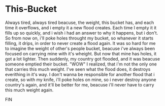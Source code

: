 # This-Bucket

Always tired, always tired beacuse, the weight,
this bucket has, and each time it overflows, and i empty it
a new flood creates.
Each time I empty it it fills up so quickly, and
i wish i had an answer to why it happens, but i don't.
So from now on, i'll poke holes throught my bucket,
so whanever it starts filling, it drips, in order to
never create a flood again.
It was so hard for me to imagine the weight of other's
people bucket, beacuse i've always been focused on carrying
mine with it's wheight.
But now that mine has holes, it got a lot lighter.
Then suddenly, my country got flooded, and it was
beacuse someone emptied their bucket.
"WOW"
I realized, that i'm not the only one that carries this much
weight.
I've seen what the flood does, it destroys everithing in it's way.
I don't wanna be responsible for another flood that i create,
so with my knife, i'll poke holes on mine, so i never destroy
anyone country's again, and it'll be better for me,
beacuse i'll never have to carry this much weight again.

FIN
